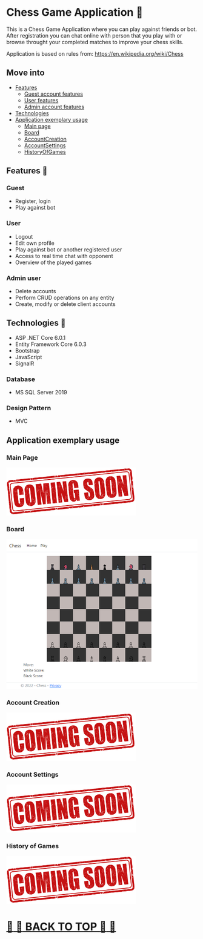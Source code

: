 # Chess Game Application 🎲

This is a Chess Game Application where you can play against friends or bot.
After registration you can chat online with person that you play with or browse throught your completed matches to improve your chess skills.

Application is based on rules from:
https://en.wikipedia.org/wiki/Chess

## Move into
* [Features](#features-)
  * [Guest account features](#guest)
  * [User features](#user)
  * [Admin account features](#admin-user)
* [Technologies](#technologies-)
* [Application exemplary usage](#application-exemplary-usage)
  * [Main page](#main-page)
  * [Board](#board)
  * [AccountCreation](#account-creation)
  * [AccountSettings](#account-settings)
  * [HistoryOfGames](#history-of-games)

## Features 📖

### Guest
+ Register, login
+ Play against bot

### User
+ Logout
+ Edit own profile
+ Play against bot or another registered user
+ Access to real time chat with opponent
+ Overview of the played games

### Admin user
+ Delete accounts
+ Perform CRUD operations on any entity
+ Create, modify or delete client accounts

## Technologies 🧮
+ ASP .NET Core 6.0.1
+ Entity Framework Core 6.0.3
+ Bootstrap
+ JavaScript
+ SignalR

### Database
+ MS SQL Server 2019

### Design Pattern
+ MVC

## Application exemplary usage
### Main Page
![MainPage](./Screenshots/x.png)
### Board
![Board](./Screenshots/ChessSettleUp.jpg)
### Account Creation
![AccountCreation](./Screenshots/x.png)
### Account Settings
![AccountSettings](./Screenshots/x.png)
### History of Games
![HistoryOfGames](./Screenshots/x.png)

# [:arrow_up_small: :arrow_up_small: BACK TO TOP :arrow_up_small: :arrow_up_small:](#chess-game-application-)

